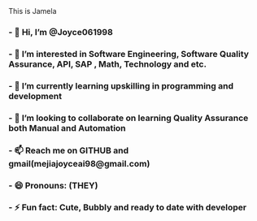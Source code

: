 <html>
<body>
<style="color:Blue;">This is Jamela</h1>
<div>
<p>
<h3>- 👋 Hi, I’m @Joyce061998 </h3>
<h3>- 👀 I’m interested in Software Engineering, Software Quality Assurance, API, SAP , Math, Technology and etc.</h3>
<h3>- 🌱 I’m currently learning upskilling in programming and development</h3>
<h3>- 💞️ I’m looking to collaborate on learning Quality Assurance both Manual and Automation</h3>
<h3>- 📫 Reach me on GITHUB and gmail(mejiajoyceai98@gmail.com)</h3>
<h3>- 😄 Pronouns: (THEY)</h3>
<h3>- ⚡ Fun fact: Cute, Bubbly and ready to date with developer</h3>
  </p>
</div> 

</body>
</html>
